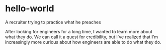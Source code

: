 # hello-world
A recruiter trying to practice what he preaches

After looking for engineers for a long time, I wanted to learn more about what they do. We can call it a quest for credibility, but I've realized that I'm increasingly more curious about how engineers are able to do what they do.
